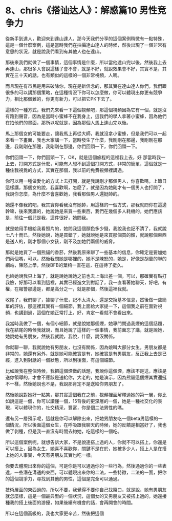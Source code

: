# 8、chris《搭讪达人》：解惑篇10 男性竞争力

從新手到達人，歡迎來到達山達人，那今天我們分享的這個案例稍微有一點特殊，這是一個什麼案例，這是當時我們在拍攝達山達人的時候，然後出現了一個非常有意思的狀況，就是說我們看到有其他人也在達山。

那後來我們就做了一個事情，這個事情是什麼，所以當他達山完以後，然後我上去再達山，那很多人會說這樣子會不會，就是不好，就說效果會不好，其實不是，其實在三十天的話，也有類似的這樣的一個非常視頻，人嗎。

而且現在有市民是用來破除你，現在是新信念的，那其實在達山達人你們，我們跟很多的可以講那個策略，在這種情況下你可以怎麼做，你可以體現出你更有競爭力，相比那個難的，你更有新力，可以把它PK下去了。

這樣的一種方式，我們先來看一下這個視頻吧，那這個視頻因為它有一個，就是沒有路到聲音，因為是當時小蜜蜂不在我身上，這我們的學人拿著小蜜蜂，因為他們在拍他們的畫面，那所以呢就是，因為那個人馬上達山完以後。

馬上那個女的可能要走，讓我馬上再從大師，我就沒拿小蜜蜂，但是我們可以一起來看一下畫面，我也大家講一下，當時發生了什麼，我剛剛在那邊，我剛剛在那邊，我剛剛在那邊，我剛剛在那邊，你們回頭一下，你們回頭一下。

你們回頭一下，你們回頭一下，OK，就是這個旅程的這裡我上去，好 那當時我一上去，打開方式是什麼，可能有人想不到這個打開方式，非常的簡單，這個就是一種住我視覺的方式，其實在那個，我以前的免費視頻裡講過。

你可以用一種做愛化的方式上去打開，就是我說剛才那個男人，你喜歡嗎，上節日這樣講，那個女的說，我喜歡啊，怎麼了，就是因為她剛才有一個男人也打開了，我說你怎麼，為什麼不會喜歡她，我看那個男人還挺帥的。

她還不像我的吧，我其實你看我沒有她帥，用這樣的一個方式，那我就問你在這邊幹嘛，後來我講的，她說她是來買一些東西，我們在幾個多人耗機的，她們應該是，前往一個兒是我，這件很好，她問我。

就是她用手機給我看照片的，她問我這個顏色多少錢，我說我也記不清了，我就說七八十而已，然後她說，她是買錯了，她就說她是來買那個買的顏，就說那個東西是送人的，剛才那個小女孩，剛不及加她們兩個的威脅。

那就是她買了一個熊貓的香菸，然後我原來聊了一些基本的信息，你確定是要加她們兩個嗎，可以，然後我問她是哪裡的，她不是陳怒的，她是，好像是胡蘭的聯的網站，陳怒上學，然後BFB的葉椅一直在這，在這待了挺久。

也給她說我只上海了，就是說她說她之前也去上海出差一個，可以，那確實有點打我臉，好那可以看到這裡，其實已經進文到對話了，我一直看著她聊天，好吧，有權，在報警那邊是，都是高分之一，就是那個，然後這裡我就。

收尾了，我們聊了，據聊了什麼，記不太清大，還是交換基本信息，然後做一些簡單的評估，那這裡其實有一個細節，我上面給大家提一下，這個我之前在面對視頻，也講到過，這個在她正常打上，好，肯定一看就不會看出來。

我當時我做了一個，有個小細節，就是說她那個煙，她專門問過我煙的這個話題，我在結尾的時候我就說，而且她說了這樣的一個事情，我前面忘了講，就是說她，她說她有男朋友，然後我就說，我說，什麼，說沒關係。

你就聊一聊，我就說她有男朋友，也沒有關係，因為娘叫大部分女生，男朋友都是非常的，她還有另外，就是她可能確實是有，她確實是有男朋友，反正我上去是已經，進入到對話的一個狀態，所以到後面，有這個細節。

比如說我在整個時候，我把這個煙做的話題，我說你這個煙，應該不是送，應該是送你領導的，才會不應該是送給你，大老的，她是演示，因為熊貓這個煙其實還挺不一樣，然後她說也不是，我說那肯定不是送給你男朋友了。

然後她說對她好一點笑，那其實這個我在之前，視頻裡面解釋過她的第一層，你比如說這是一個，你可以讀懂一個，15背後的更深層的一個，她是一種社交化的表現，可以體現你的，社交精采，豐富，你是個二法男性的嗎。

還有另一層預示呢，這就是你可以解除出來，把她男朋友吃一個beta男這樣的一個情況，所以後面這個女生，在呼吸跟我聊天的時候，她的反饋是相當好了，我也做了剝種，但是我一直沒有時間去約她，吃這樣的一個吃。

所以這個案例呢，就想告訴大家，不是說連搭上過的人，你就不可以搭上，你還是可以搭上，因為女生，她喜不喜歡你，關鍵不是在於，她被多少人，搭上人是在搭上她的人事實，今天有男朋友其實也吃一樣。

你要去體現出來你的這個，可是你是可以通過你的一些行為，然後通過你的一些表達，一些潛在溝通的東西，可以體現出來你的二法，一些特徵，二法的一面，把你的這個競爭力，尋找到其他的男性，這個是完全可以通過。

技術層面的東西過的，所以不要，我覺得不要你自己找竊口，就是說，她有男朋友就怎麼樣，這是一個最典型的一個狀況，這個女的又男朋友又被搭上過的，她還接種我的搭上後面的游擾，如果後續有機會的話，會再開會的時間。

所以在這個高級的，我也大家更辛苦，然後把這個